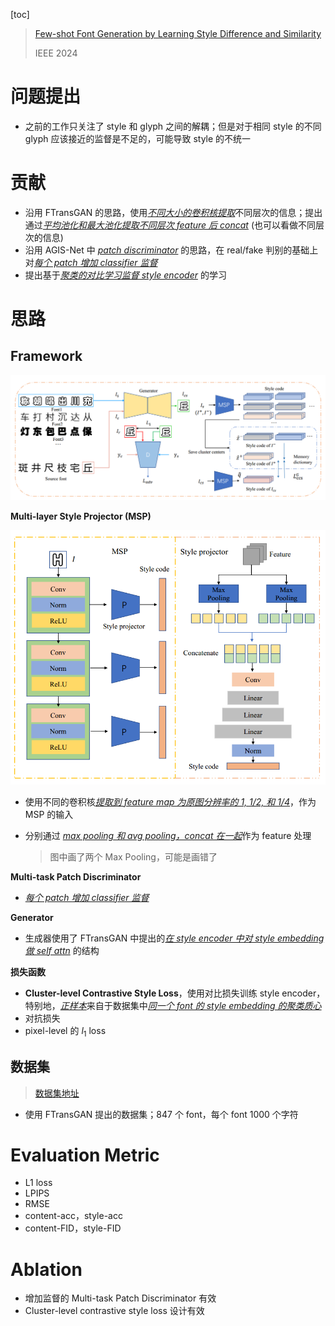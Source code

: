 [toc]

> [Few-shot Font Generation by Learning Style Difference and Similarity](https://arxiv.org/abs/2301.10008)
>
> IEEE 2024

# 问题提出

- 之前的工作只关注了 style 和 glyph 之间的解耦；但是对于相同 style 的不同 glyph 应该接近的监督是不足的，可能导致 style 的不统一



# 贡献

- 沿用 FTransGAN 的思路，使用<u>*不同大小的卷积核提取*</u>不同层次的信息；提出通过<u>*平均池化和最大池化提取不同层次 feature 后 concat*</u> (也可以看做不同层次的信息)
- 沿用 AGIS-Net 中 <u>*patch discriminator*</u> 的思路，在 real/fake 判别的基础上对<u>*每个 patch 增加 classifier 监督*</u>
- 提出基于<u>*聚类的对比学习监督 style encoder*</u> 的学习





# 思路

## Framework

<img src="assets/image-20250305220356765.png" alt="image-20250305220356765" style="zoom:60%;" />

**Multi-layer Style Projector (MSP)**

<img src="assets/image-20250305220450731.png" alt="image-20250305220450731" style="zoom:60%;" />

- 使用不同的卷积核<u>*提取到 feature map 为原图分辨率的  1, 1/2, 和 1/4*</u>，作为 MSP 的输入

- 分别通过 <u>*max pooling 和 avg pooling，concat 在一起*</u>作为 feature 处理

  > 图中画了两个 Max Pooling，可能是画错了

**Multi-task Patch Discriminator**

- <u>*每个 patch 增加 classifier 监督*</u>

**Generator**

- 生成器使用了 FTransGAN 中提出的<u>*在 style encoder 中对 style embedding 做 self attn*</u> 的结构

**损失函数**

- **Cluster-level Contrastive Style Loss**，使用对比损失训练 style encoder，特别地，<u>*正样本*</u>来自于数据集中<u>*同一个 font 的 style embedding 的聚类质心*</u>
- 对抗损失
- pixel-level 的 $l_1$ loss



## 数据集

> [数据集地址](https://drive.google.com/file/d/1XJppxR00pyk5xG-64Ia_BF12XSxeZgfa/view)

- 使用 FTransGAN 提出的数据集；847 个 font，每个 font 1000 个字符





# Evaluation Metric

- L1 loss
- LPIPS
- RMSE
- content-acc，style-acc
- content-FID，style-FID





# Ablation

- 增加监督的 Multi-task Patch Discriminator 有效
- Cluster-level contrastive style loss 设计有效